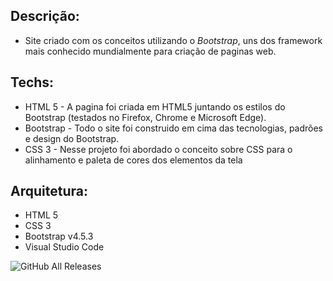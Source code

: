 

## Descrição:

- Site criado com os conceitos utilizando o *Bootstrap*, uns dos framework mais conhecido mundialmente para criação de paginas web. 

## Techs:

- HTML 5 -  A pagina foi criada em HTML5 juntando os estilos do Bootstrap (testados no Firefox, Chrome e Microsoft Edge).
- Bootstrap - Todo o site foi construido em cima das tecnologias, padrões e design do Bootstrap. 
- CSS 3 - Nesse projeto foi abordado o conceito sobre CSS para o alinhamento e paleta de cores dos elementos da tela

## Arquitetura:

- HTML 5
- CSS 3
- Bootstrap v4.5.3
- Visual Studio Code

![GitHub All Releases](https://img.shields.io/github/downloads/aptsharp/Conceitos_Bootstrap/total)
